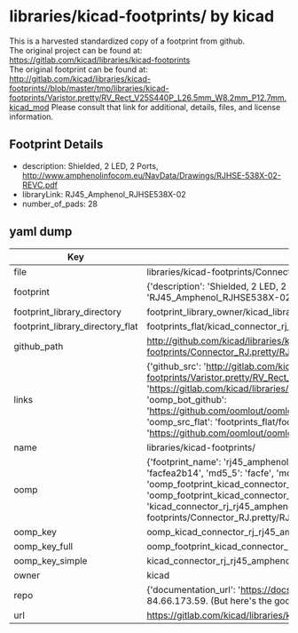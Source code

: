# libraries/kicad-footprints/ by kicad  
This is a harvested standardized copy of a footprint from github.  
The original project can be found at:  
https://gitlab.com/kicad/libraries/kicad-footprints  
The original footprint can be found at:
http://gitlab.com/kicad/libraries/kicad-footprints//blob/master/tmp/libraries/kicad-footprints/Varistor.pretty/RV_Rect_V25S440P_L26.5mm_W8.2mm_P12.7mm.kicad_mod
Please consult that link for additional, details, files, and license information.  
## Footprint Details
* description: Shielded, 2 LED, 2 Ports, http://www.amphenolinfocom.eu/NavData/Drawings/RJHSE-538X-02-REVC.pdf  
* libraryLink: RJ45_Amphenol_RJHSE538X-02  
* number_of_pads: 28  
## yaml dump  
| Key | Value |  
| --- | --- |  
| file | libraries/kicad-footprints/Connector_RJ.pretty/RJ45_Amphenol_RJHSE538X-02.kicad_mod |  
| footprint | {'description': 'Shielded, 2 LED, 2 Ports, http://www.amphenolinfocom.eu/NavData/Drawings/RJHSE-538X-02-REVC.pdf', 'libraryLink': 'RJ45_Amphenol_RJHSE538X-02', 'number_of_pads': 28} |  
| footprint_library_directory | footprint_library_owner/kicad_libraries/kicad-footprints/ |  
| footprint_library_directory_flat | footprints_flat/kicad_connector_rj_rj45_amphenol_rjhse538x_02/working |  
| github_path | http://github.com/kicad/libraries/kicad-footprints//blob/master/tmp/libraries/kicad-footprints/Connector_RJ.pretty/RJ45_Amphenol_RJHSE538X-02.kicad_mod |  
| links | {'github_src': 'http://gitlab.com/kicad/libraries/kicad-footprints//blob/master/tmp/libraries/kicad-footprints/Varistor.pretty/RV_Rect_V25S440P_L26.5mm_W8.2mm_P12.7mm.kicad_mod', 'github_src_repo': 'https://gitlab.com/kicad/libraries/kicad-footprints', 'oomp_bot': 'footprints/kicad_connector_rj_rj45_amphenol_rjhse538x_02/working', 'oomp_bot_github': 'https://github.com/oomlout/oomlout_oomp_footprint_bot/tree/main/footprints/kicad_connector_rj_rj45_amphenol_rjhse538x_02/working', 'oomp_src_flat': 'footprints_flat/footprints_flat/kicad_connector_rj_rj45_amphenol_rjhse538x_02/working', 'oomp_src_flat_github': 'https://github.com/oomlout/oomlout_oomp_footprint_src/tree/main/footprints_flat/kicad_connector_rj_rj45_amphenol_rjhse538x_02/working'} |  
| name | libraries/kicad-footprints/ |  
| oomp | {'footprint_name': 'rj45_amphenol_rjhse538x_02', 'library_name': 'connector_rj', 'md5': 'facfea2b14de964ce34cce7241b9704e', 'md5_10': 'facfea2b14', 'md5_5': 'facfe', 'md5_6': 'facfea', 'oomp_key': 'oomp_kicad_connector_rj_rj45_amphenol_rjhse538x_02', 'oomp_key_extra': 'oomp_footprint_kicad_connector_rj_rj45_amphenol_rjhse538x_02', 'oomp_key_full': 'oomp_footprint_kicad_connector_rj_rj45_amphenol_rjhse538x_02_facfea', 'oomp_key_simple': 'kicad_connector_rj_rj45_amphenol_rjhse538x_02', 'original_filename': 'libraries/kicad-footprints/Connector_RJ.pretty/RJ45_Amphenol_RJHSE538X-02.kicad_mod', 'owner_name': 'kicad'} |  
| oomp_key | oomp_kicad_connector_rj_rj45_amphenol_rjhse538x_02 |  
| oomp_key_full | oomp_footprint_kicad_connector_rj_rj45_amphenol_rjhse538x_02 |  
| oomp_key_simple | kicad_connector_rj_rj45_amphenol_rjhse538x_02 |  
| owner | kicad |  
| repo | {'documentation_url': 'https://docs.github.com/rest/overview/resources-in-the-rest-api#rate-limiting', 'message': "API rate limit exceeded for 84.66.173.59. (But here's the good news: Authenticated requests get a higher rate limit. Check out the documentation for more details.)"} |  
| url | https://gitlab.com/kicad/libraries/kicad-footprints |  

